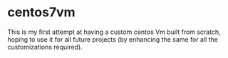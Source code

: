 # centos7vm
This is my first attempt at having a custom centos Vm built from scratch, hoping to use it for all future projects (by enhancing the same for all the customizations required).
